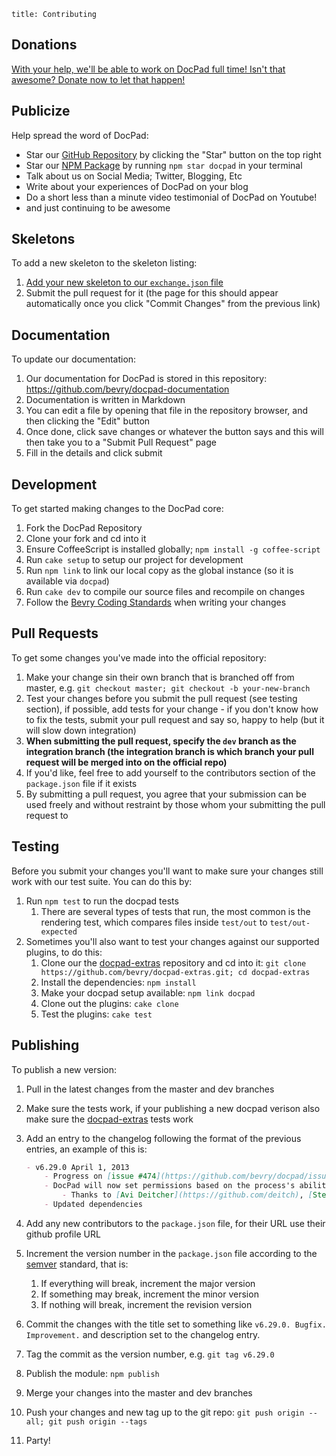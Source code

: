 ```
title: Contributing
```


## Donations

[With your help, we'll be able to work on DocPad full time! Isn't that awesome? Donate now to let that happen!](/donate)


## Publicize

Help spread the word of DocPad:

- Star our [GitHub Repository](https://github.com/bevry/docpad) by clicking the "Star" button on the top right
- Star our [NPM Package](https://npmjs.org/package/docpad) by running `npm star docpad` in your terminal
- Talk about us on Social Media; Twitter, Blogging, Etc
- Write about your experiences of DocPad on your blog
- Do a short less than a minute video testimonial of DocPad on Youtube!
- and just continuing to be awesome



## Skeletons

To add a new skeleton to the skeleton listing:

1. [Add your new skeleton to our `exchange.json` file](https://github.com/bevry/docpad-extras/edit/docpad-6.x/exchange.json)
2. Submit the pull request for it (the page for this should appear automatically once you click "Commit Changes" from the previous link)



## Documentation

To update our documentation:

1. Our documentation for DocPad is stored in this repository: https://github.com/bevry/docpad-documentation
2. Documentation is written in Markdown
3. You can edit a file by opening that file in the repository browser, and then clicking the "Edit" button
4. Once done, click save changes or whatever the button says and this will then take you to a "Submit Pull Request" page
5. Fill in the details and click submit



## Development

To get started making changes to the DocPad core:

1. Fork the DocPad Repository
1. Clone your fork and cd into it
1. Ensure CoffeeScript is installed globally; `npm install -g coffee-script`
1. Run `cake setup` to setup our project for development
1. Run `npm link` to link our local copy as the global instance (so it is available via `docpad`)
1. Run `cake dev` to compile our source files and recompile on changes
1. Follow the [Bevry Coding Standards](https://github.com/bevry/community/wiki/Coding-Standards) when writing your changes



## Pull Requests

To get some changes you've made into the official repository:

1. Make your change sin their own branch that is branched off from master, e.g. `git checkout master; git checkout -b your-new-branch`
1. Test your changes before you submit the pull request (see testing section), if possible, add tests for your change - if you don't know how to fix the tests, submit your pull request and say so, happy to help (but it will slow down integration)
1. **When submitting the pull request, specify the `dev` branch as the integration branch (the integration branch is which branch your pull request will be merged into on the official repo)**
1. If you'd like, feel free to add yourself to the contributors section of the `package.json` file if it exists
1. By submitting a pull request, you agree that your submission can be used freely and without restraint by those whom your submitting the pull request to



## Testing

Before you submit your changes you'll want to make sure your changes still work with our test suite. You can do this by:

1. Run `npm test` to run the docpad tests
	1. There are several types of tests that run, the most common is the rendering test, which compares files inside `test/out` to `test/out-expected`
1. Sometimes you'll also want to test your changes against our supported plugins, to do this:
	1. Clone our the [docpad-extras](https://github.com/bevry/docpad-extras) repository and cd into it: `git clone https://github.com/bevry/docpad-extras.git; cd docpad-extras`
	1. Install the dependencies: `npm install`
	1. Make your docpad setup available: `npm link docpad`
	1. Clone out the plugins: `cake clone`
	1. Test the plugins: `cake test`



## Publishing

To publish a new version:

1. Pull in the latest changes from the master and dev branches
1. Make sure the tests work, if your publishing a new docpad verison also make sure the [docpad-extras](https://github.com/bevry/docpad-extras) tests work
1. Add an entry to the changelog following the format of the previous entries, an example of this is:
	
	``` markdown
	- v6.29.0 April 1, 2013
		- Progress on [issue #474](https://github.com/bevry/docpad/issues/474)
		- DocPad will now set permissions based on the process's ability
			- Thanks to [Avi Deitcher](https://github.com/deitch), [Stephan Lough](https://github.com/stephanlough) for [issue #165](https://github.com/bevry/docpad/issues/165)
		- Updated dependencies
	```

1. Add any new contributors to the `package.json` file, for their URL use their github profile URL
1. Increment the version number in the `package.json` file according to the [semver](http://semver.org/) standard, that is:
	1. If everything will break, increment the major version
	2. If something may break, increment the minor version
	3. If nothing will break, increment the revision version
1. Commit the changes with the title set to something like `v6.29.0. Bugfix. Improvement.` and description set to the changelog entry.
1. Tag the commit as the version number, e.g. `git tag v6.29.0`
1. Publish the module: `npm publish`
1. Merge your changes into the master and dev branches
1. Push your changes and new tag up to the git repo: `git push origin --all; git push origin --tags`
1. Party!
